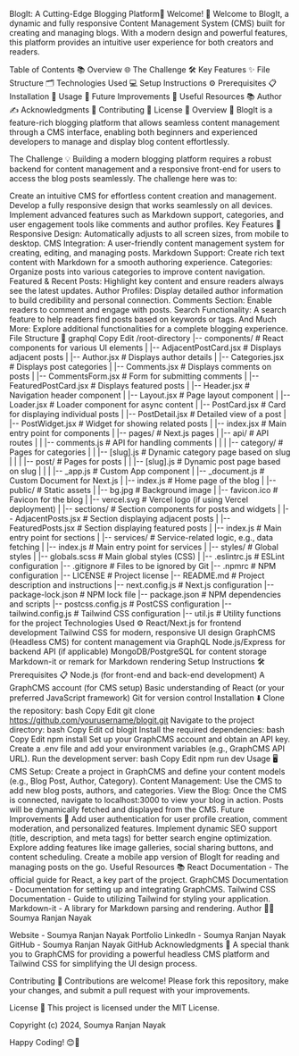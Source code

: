 BlogIt: A Cutting-Edge Blogging Platform📝
Welcome! 👋
Welcome to BlogIt, a dynamic and fully responsive Content Management System (CMS) built for creating and managing blogs. With a modern design and powerful features, this platform provides an intuitive user experience for both creators and readers.

Table of Contents 📚
Overview 🌐
The Challenge 🛠️
Key Features ✨
File Structure 🗂️
Technologies Used 💻
Setup Instructions ⚙️
Prerequisites 📋
Installation 🔧
Usage 📖
Future Improvements 🚀
Useful Resources 📚
Author ✍️
Acknowledgments 🙏
Contributing 🤝
License 📃
Overview 🌟
BlogIt is a feature-rich blogging platform that allows seamless content management through a CMS interface, enabling both beginners and experienced developers to manage and display blog content effortlessly.

The Challenge 💡
Building a modern blogging platform requires a robust backend for content management and a responsive front-end for users to access the blog posts seamlessly. The challenge here was to:

Create an intuitive CMS for effortless content creation and management.
Develop a fully responsive design that works seamlessly on all devices.
Implement advanced features such as Markdown support, categories, and user engagement tools like comments and author profiles.
Key Features 🔑
Responsive Design: Automatically adjusts to all screen sizes, from mobile to desktop.
CMS Integration: A user-friendly content management system for creating, editing, and managing posts.
Markdown Support: Create rich text content with Markdown for a smooth authoring experience.
Categories: Organize posts into various categories to improve content navigation.
Featured & Recent Posts: Highlight key content and ensure readers always see the latest updates.
Author Profiles: Display detailed author information to build credibility and personal connection.
Comments Section: Enable readers to comment and engage with posts.
Search Functionality: A search feature to help readers find posts based on keywords or tags.
And Much More: Explore additional functionalities for a complete blogging experience.
File Structure 📂
graphql
Copy
Edit
/root-directory
|-- components/                   # React components for various UI elements
|   |-- AdjacentPostCard.jsx       # Displays adjacent posts
|   |-- Author.jsx                 # Displays author details
|   |-- Categories.jsx             # Displays post categories
|   |-- Comments.jsx               # Displays comments on posts
|   |-- CommentsForm.jsx           # Form for submitting comments
|   |-- FeaturedPostCard.jsx      # Displays featured posts
|   |-- Header.jsx                 # Navigation header component
|   |-- Layout.jsx                 # Page layout component
|   |-- Loader.jsx                 # Loader component for async content
|   |-- PostCard.jsx               # Card for displaying individual posts
|   |-- PostDetail.jsx             # Detailed view of a post
|   |-- PostWidget.jsx             # Widget for showing related posts
|   |-- index.jsx                  # Main entry point for components
|
|-- pages/                         # Next.js pages
|   |-- api/                       # API routes
|   |   |-- comments.js            # API for handling comments
|   |
|   |-- category/                  # Pages for categories
|   |   |-- [slug].js              # Dynamic category page based on slug
|   |
|   |-- post/                      # Pages for posts
|   |   |-- [slug].js              # Dynamic post page based on slug
|   |
|   |-- _app.js                    # Custom App component
|   |-- _document.js               # Custom Document for Next.js
|   |-- index.js                   # Home page of the blog
|
|-- public/                        # Static assets
|   |-- bg.jpg                     # Background image
|   |-- favicon.ico                # Favicon for the blog
|   |-- vercel.svg                 # Vercel logo (if using Vercel deployment)
|
|-- sections/                      # Section components for posts and widgets
|   |-- AdjacentPosts.jsx          # Section displaying adjacent posts
|   |-- FeaturedPosts.jsx          # Section displaying featured posts
|   |-- index.js                   # Main entry point for sections
|
|-- services/                      # Service-related logic, e.g., data fetching
|   |-- index.js                   # Main entry point for services
|
|-- styles/                        # Global styles
|   |-- globals.scss               # Main global styles (CSS)
|
|-- .eslintrc.js                   # ESLint configuration
|-- .gitignore                     # Files to be ignored by Git
|-- .npmrc                         # NPM configuration
|-- LICENSE                        # Project license
|-- README.md                      # Project description and instructions
|-- next.config.js                 # Next.js configuration
|-- package-lock.json              # NPM lock file
|-- package.json                   # NPM dependencies and scripts
|-- postcss.config.js              # PostCSS configuration
|-- tailwind.config.js             # Tailwind CSS configuration
|-- util.js                        # Utility functions for the project
Technologies Used ⚙️
React/Next.js for frontend development
Tailwind CSS for modern, responsive UI design
GraphCMS (Headless CMS) for content management via GraphQL
Node.js/Express for backend API (if applicable)
MongoDB/PostgreSQL for content storage
Markdown-it or remark for Markdown rendering
Setup Instructions 🛠️
Prerequisites 📋
Node.js (for front-end and back-end development)
A GraphCMS account (for CMS setup)
Basic understanding of React (or your preferred JavaScript framework)
Git for version control
Installation ⬇️
Clone the repository:
bash
Copy
Edit
git clone https://github.com/yourusername/blogit.git
Navigate to the project directory:
bash
Copy
Edit
cd blogit
Install the required dependencies:
bash
Copy
Edit
npm install
Set up your GraphCMS account and obtain an API key.
Create a .env file and add your environment variables (e.g., GraphCMS API URL).
Run the development server:
bash
Copy
Edit
npm run dev
Usage 🖥️
CMS Setup: Create a project in GraphCMS and define your content models (e.g., Blog Post, Author, Category).
Content Management: Use the CMS to add new blog posts, authors, and categories.
View the Blog: Once the CMS is connected, navigate to localhost:3000 to view your blog in action. Posts will be dynamically fetched and displayed from the CMS.
Future Improvements 🚀
Add user authentication for user profile creation, comment moderation, and personalized features.
Implement dynamic SEO support (title, description, and meta tags) for better search engine optimization.
Explore adding features like image galleries, social sharing buttons, and content scheduling.
Create a mobile app version of BlogIt for reading and managing posts on the go.
Useful Resources 📚
React Documentation - The official guide for React, a key part of the project.
GraphCMS Documentation - Documentation for setting up and integrating GraphCMS.
Tailwind CSS Documentation - Guide to utilizing Tailwind for styling your application.
Markdown-it - A library for Markdown parsing and rendering.
Author 👨‍💻
Soumya Ranjan Nayak

Website - Soumya Ranjan Nayak Portfolio
LinkedIn - Soumya Ranjan Nayak
GitHub - Soumya Ranjan Nayak GitHub
Acknowledgments 🙏
A special thank you to GraphCMS for providing a powerful headless CMS platform and Tailwind CSS for simplifying the UI design process.

Contributing 🤝
Contributions are welcome! Please fork this repository, make your changes, and submit a pull request with your improvements.

License 📃
This project is licensed under the MIT License.

Copyright (c) 2024, Soumya Ranjan Nayak

Happy Coding! 😊🚀

